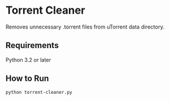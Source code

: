 Torrent Cleaner
===

Removes unnecessary .torrent files from uTorrent data directory.

Requirements
---

Python 3.2 or later

How to Run
---

```python torrent-cleaner.py```
